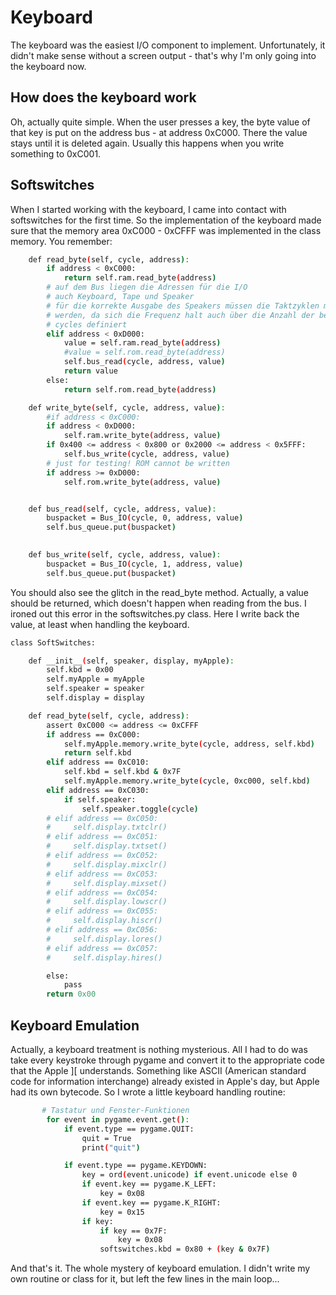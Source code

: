 # Keyboard
The keyboard was the easiest I/O component to implement. Unfortunately, it didn't make sense without a screen output - 
that's why I'm only going into the keyboard now.

## How does the keyboard work
Oh, actually quite simple. When the user presses a key, the byte value of that key is put on the address bus - 
at address 0xC000. There the value stays until it is deleted again. Usually this happens when you write something to 0xC001.

## Softswitches
When I started working with the keyboard, I came into contact with softswitches for the first time. So the implementation of the keyboard made sure that the memory area 0xC000 - 0xCFFF was implemented in the class memory. You remember:

```bash
    def read_byte(self, cycle, address):
        if address < 0xC000:
            return self.ram.read_byte(address)
        # auf dem Bus liegen die Adressen für die I/O
        # auch Keyboard, Tape und Speaker
        # für die korrekte Ausgabe des Speakers müssen die Taktzyklen mitgegeben
        # werden, da sich die Frequenz halt auch über die Anzahl der benötigten
        # cycles definiert
        elif address < 0xD000:
            value = self.ram.read_byte(address)
            #value = self.rom.read_byte(address)
            self.bus_read(cycle, address, value)
            return value
        else:
            return self.rom.read_byte(address)

    def write_byte(self, cycle, address, value):
        #if address < 0xC000:
        if address < 0xD000:
            self.ram.write_byte(address, value)
        if 0x400 <= address < 0x800 or 0x2000 <= address < 0x5FFF:
            self.bus_write(cycle, address, value)
        # just for testing! ROM cannot be written
        if address >= 0xD000:
            self.rom.write_byte(address, value)


    def bus_read(self, cycle, address, value):
        buspacket = Bus_IO(cycle, 0, address, value)
        self.bus_queue.put(buspacket)
          

    def bus_write(self, cycle, address, value):
        buspacket = Bus_IO(cycle, 1, address, value)  
        self.bus_queue.put(buspacket)
```

You should also see the glitch in the read_byte method. Actually, a value should be returned, which doesn't happen when reading from the bus. I ironed out this error in the softswitches.py class. Here I write back the value, at least when handling the keyboard.

```bash
class SoftSwitches:

    def __init__(self, speaker, display, myApple):
        self.kbd = 0x00
        self.myApple = myApple
        self.speaker = speaker
        self.display = display

    def read_byte(self, cycle, address):
        assert 0xC000 <= address <= 0xCFFF
        if address == 0xC000:
            self.myApple.memory.write_byte(cycle, address, self.kbd)
            return self.kbd
        elif address == 0xC010:
            self.kbd = self.kbd & 0x7F
            self.myApple.memory.write_byte(cycle, 0xc000, self.kbd)
        elif address == 0xC030:
            if self.speaker:
                self.speaker.toggle(cycle)
        # elif address == 0xC050:
        #     self.display.txtclr()
        # elif address == 0xC051:
        #     self.display.txtset()
        # elif address == 0xC052:
        #     self.display.mixclr()
        # elif address == 0xC053:
        #     self.display.mixset()
        # elif address == 0xC054:
        #     self.display.lowscr()
        # elif address == 0xC055:
        #     self.display.hiscr()
        # elif address == 0xC056:
        #     self.display.lores()
        # elif address == 0xC057:
        #     self.display.hires()

        else:
            pass
        return 0x00
```

## Keyboard Emulation

Actually, a keyboard treatment is nothing mysterious. All I had to do was take every keystroke through pygame and convert it to the appropriate code that the Apple ][ understands. Something like ASCII (American standard code for information interchange) already existed in Apple's day, but Apple had its own bytecode. So I wrote a little keyboard handling routine:

```bash
       # Tastatur und Fenster-Funktionen
        for event in pygame.event.get():
            if event.type == pygame.QUIT:
                quit = True
                print("quit")

            if event.type == pygame.KEYDOWN:
                key = ord(event.unicode) if event.unicode else 0
                if event.key == pygame.K_LEFT:
                    key = 0x08
                if event.key == pygame.K_RIGHT:
                    key = 0x15
                if key:
                    if key == 0x7F:
                        key = 0x08
                    softswitches.kbd = 0x80 + (key & 0x7F)
```

And that's it. The whole mystery of keyboard emulation. I didn't write my own routine or class for it, but left the few lines in the main loop...
